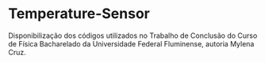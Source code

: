 # Temperature-Sensor

Disponibilização dos códigos utilizados no Trabalho de Conclusão do Curso de Física Bacharelado da Universidade Federal Fluminense, autoria Mylena Cruz.  
